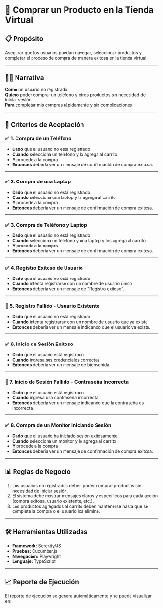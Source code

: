 # 🛒 Comprar un Producto en la Tienda Virtual

## 📋 Propósito
Asegurar que los usuarios puedan navegar, seleccionar productos y completar el proceso de compra de manera exitosa en la tienda virtual.

---

## 🧑‍💼 Narrativa

**Como** un usuario no registrado  
**Quiero** poder comprar un teléfono y otros productos sin necesidad de iniciar sesión  
**Para** completar mis compras rápidamente y sin complicaciones

---

## 🌟 Criterios de Aceptación

### ✅ 1. Compra de un Teléfono
- **Dado** que el usuario no está registrado  
- **Cuando** selecciona un teléfono y lo agrega al carrito  
- **Y** procede a la compra  
- **Entonces** debería ver un mensaje de confirmación de compra exitosa.

---

### ✅ 2. Compra de una Laptop
- **Dado** que el usuario no está registrado  
- **Cuando** selecciona una laptop y la agrega al carrito  
- **Y** procede a la compra  
- **Entonces** debería ver un mensaje de confirmación de compra exitosa.

---

### ✅ 3. Compra de Teléfono y Laptop
- **Dado** que el usuario no está registrado  
- **Cuando** selecciona un teléfono y una laptop y los agrega al carrito  
- **Y** procede a la compra  
- **Entonces** debería ver un mensaje de confirmación de compra exitosa.

---

### ✅ 4. Registro Exitoso de Usuario
- **Dado** que el usuario no está registrado  
- **Cuando** intenta registrarse con un nombre de usuario único  
- **Entonces** debería ver un mensaje de "Registro exitoso".

---

### 🚫 5. Registro Fallido - Usuario Existente
- **Dado** que el usuario no está registrado  
- **Cuando** intenta registrarse con un nombre de usuario que ya existe  
- **Entonces** debería ver un mensaje indicando que el usuario ya existe.

---

### ✅ 6. Inicio de Sesión Exitoso
- **Dado** que el usuario está registrado  
- **Cuando** ingresa sus credenciales correctas  
- **Entonces** debería ver un mensaje de bienvenida.

---

### 🚫 7. Inicio de Sesión Fallido - Contraseña Incorrecta
- **Dado** que el usuario está registrado  
- **Cuando** ingresa una contraseña incorrecta  
- **Entonces** debería ver un mensaje indicando que la contraseña es incorrecta.

---

### ✅ 8. Compra de un Monitor Iniciando Sesión
- **Dado** que el usuario ha iniciado sesión exitosamente  
- **Cuando** selecciona un monitor y lo agrega al carrito  
- **Y** procede a la compra  
- **Entonces** debería ver un mensaje de confirmación de compra exitosa.

---

## 📊 Reglas de Negocio

1. Los usuarios no registrados deben poder comprar productos sin necesidad de iniciar sesión.  
2. El sistema debe mostrar mensajes claros y específicos para cada acción (compra exitosa, usuario existente, etc.).  
3. Los productos agregados al carrito deben mantenerse hasta que se complete la compra o el usuario los elimine.  

---

## 🛠 Herramientas Utilizadas

- **Framework:** Serenity/JS  
- **Pruebas:** Cucumber.js  
- **Navegación:** Playwright  
- **Lenguaje:** TypeScript  

---

## 📈 Reporte de Ejecución

El reporte de ejecución se genera automáticamente y se puede visualizar en: